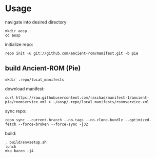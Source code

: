 Usage
=====
navigate into desired directory
    
    mkdir aosp
    cd aosp
    
initialize repo:

    repo init -u git://github.com/ancient-rom/manifest.git -b pie

build Ancient-ROM (Pie)
---------------
    mkdir .repo/local_manifests
    
download manifest: 

    curl https://raw.githubusercontent.com/raschad/manifest-1/ancient-pie/roomservice.xml > ~/aosp/.repo/local_manifests/roomservice.xml

sync repo:

    repo sync --current-branch --no-tags --no-clone-bundle --optimized-fetch --force-broken --force-sync -j32

build:

    . build/envsetup.sh
    lunch
    mka bacon -j4

